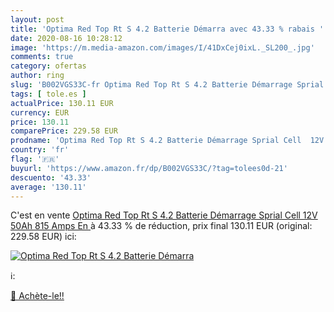 ```yaml
---
layout: post
title: 'Optima Red Top Rt S 4.2 Batterie Démarra avec 43.33 % rabais '
date: 2020-08-16 10:28:12
image: 'https://m.media-amazon.com/images/I/41DxCej0ixL._SL200_.jpg'
comments: true
category: ofertas
author: ring
slug: 'B002VGS33C-fr Optima Red Top Rt S 4.2 Batterie Démarrage Sprial Cell 12V...'
tags: [ tole.es ]
actualPrice: 130.11 EUR
currency: EUR
price: 130.11
comparePrice: 229.58 EUR
prodname: 'Optima Red Top Rt S 4.2 Batterie Démarrage Sprial Cell  12V 50Ah 815 Amps  En '
country: 'fr'
flag: '🇫🇷'
buyurl: 'https://www.amazon.fr/dp/B002VGS33C/?tag=tolees0d-21'
descuento: '43.33'
average: '130.11'
---
```


C'est en vente [Optima Red Top Rt S 4.2 Batterie Démarrage Sprial Cell  12V 50Ah 815 Amps  En ](https://www.amazon.fr/dp/B002VGS33C/?tag=tolees0d-21)  à  43.33 % de réduction, prix final  130.11 EUR (original: 229.58 EUR) ici:

[![Optima Red Top Rt S 4.2 Batterie Démarra](https://m.media-amazon.com/images/I/41DxCej0ixL._SL200_.jpg)](https://www.amazon.fr/dp/B002VGS33C/?tag=tolees0d-21)

ℹ️:


[🛒 Achète-le!!](https://www.amazon.fr/dp/B002VGS33C/?tag=tolees0d-21)
